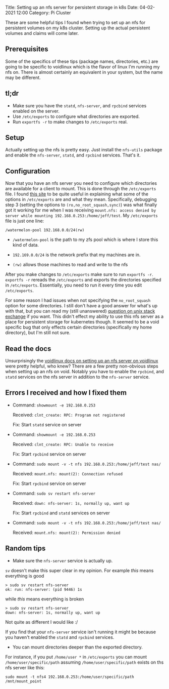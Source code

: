 Title: Setting up an nfs server for persistent storage in k8s
Date: 04-02-2021 12:00
Category: Pi Cluster

These are some helpful tips I found when trying to set up an nfs for persistent volumes on my k8s cluster. Setting up the actual persistent volumes and claims will come later.


## Prerequisites

Some of the specifics of these tips (package names, directories, etc.) are going to be specific to voidlinux which is the flavor of linux I'm running my nfs on. There is almost certainly an equivalent in your system, but the name may be different.

## tl;dr
* Make sure you have the `statd`, `nfs-server`, and `rpcbind` services enabled on the server.
* Use `/etc/exports` to configure what directories are exported.
* Run `exportfs -r` to make changes to `/etc/exports` real.

## Setup
Actually setting up the nfs is pretty easy.
Just install the `nfs-utils` package and enable the `nfs-server`, `statd`, and `rpcbind` services.
That's it.

## Configuration

Now that you have an nfs server you need to configure which directories are available for a client to mount.
This is done through the `/etc/exports` file.
I found [this site](https://www.thegeekdiary.com/mount-nfs-access-denied-by-server-while-mounting-how-to-resolve/) to be quite useful in explaining what some of the options in `/etc/exports` are and what they mean.
Specifically, debugging step 3 (setting the options to `(ro,no_root_squash,sync)`) was what finally got it working for me when I was receiving `mount.nfs: access denied by server while mounting 192.168.0.253:/home/jeff/test`.
My `/etc/exports` file is just one line:
```
/watermelon-pool 192.168.0.0/24(rw)
```
* `/watermelon-pool` is the path to my zfs pool which is where I store this kind of data.

* `192.169.0.0/24` is the network prefix that my machines are in.

* `(rw)` allows those machines to read and write to the nfs

After you make changes to `/etc/exports` make sure to run `exportfs -r`.
`exportfs -r` rereads the `/etc/exports` and exports the directories specified in `/etc/exports`.
Essentially, you need to run it every time you edit `/etc/exports`.

For some reason I had issues when not specifying the `no_root_squash` option for some directories.
I still don't have a good answer for what's up with that, but you can read my (still unanswered) [question on unix stack exchange](https://unix.stackexchange.com/questions/643298/mount-nfs4-access-denied-by-server-while-mounting-after-changing-different-sh) if you want.
This didn't effect my ability to use this nfs server as a place for persistent storage for kubernetes though.
It seemed to be a void specific bug that only effects certain directories (specifically my home directory), but I'm still not sure.

## Read the docs

Unsurprisingly the [voidlinux docs on setting up an nfs server on voidlinux](https://docs.voidlinux.org/config/network-filesystems.html) were pretty helpful, who knew? There are a few pretty non-obvious steps when setting up an nfs on void. Notably you have to enable the `rpcbind`, and `statd` services on the nfs server in addition to the `nfs-server` service.

## Errors I received and how I fixed them

* Command: `showmount -e 192.168.0.253`

  Received: `clnt_create: RPC: Program not registered`

  Fix: Start `statd` service on server

* Command: `showmount -e 192.168.0.253`

  Received: `clnt_create: RPC: Unable to receive`

  Fix: Start `rpcbind` service on server

* Command: `sudo mount -v -t nfs 192.168.0.253:/home/jeff/test nas/`

  Received: `mount.nfs: mount(2): Connection refused`

  Fix: Start `rpcbind` service on server

* Command: `sudo sv restart nfs-server`
  
  Received: `down: nfs-server: 1s, normally up, want up`

  Fix: Start `rpcbind` and `statd` services on server

* Command: `sudo mount -v -t nfs 192.168.0.253:/home/jeff/test nas/`

  Received: `mount.nfs: mount(2): Permission denied`

## Random tips
* Make sure the `nfs-server` service is actually up.

`sv` doesn't make this super clear in my opinion. 
For example _this_ means everything is good
    
```
> sudo sv restart nfs-server
ok: run: nfs-server: (pid 9446) 1s
```
while _this_ means everything is broken

```
> sudo sv restart nfs-server
down: nfs-server: 1s, normally up, want up
```

Not quite as different I would like :/

If you find that your `nfs-server` service isn't running it might be because you haven't enabled the `statd` and `rpcbind` services.

* You can mount directories deeper than the exported directory.

For instance, if you put `/home/user *` in `/etc/exports` you can mount `/home/user/specific/path` assuming `/home/user/specific/path` exists on ths nfs server like this:

```
sudo mount -t nfs4 192.168.0.253:/home/user/specific/path /mnt/mount_point
```
